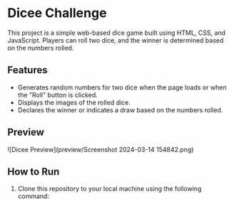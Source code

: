 # Dicee Challenge

This project is a simple web-based dice game built using HTML, CSS, and JavaScript. Players can roll two dice, and the winner is determined based on the numbers rolled.

## Features

- Generates random numbers for two dice when the page loads or when the "Roll" button is clicked.
- Displays the images of the rolled dice.
- Declares the winner or indicates a draw based on the numbers rolled.

## Preview

![Dicee Preview](preview/Screenshot 2024-03-14 154842.png)


## How to Run

1. Clone this repository to your local machine using the following command:

